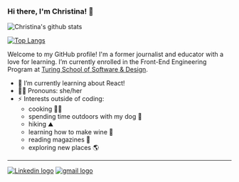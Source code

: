 ### Hi there, I'm Christina! 👋

![Christina's github stats](https://github-readme-stats.vercel.app/api?username=christina-cook&theme=tokyonight&show_icons=true)

[![Top Langs](https://github-readme-stats.vercel.app/api/top-langs/?username=christina-cook&theme=tokyonight&show_icons=true)](https://github.com/anuraghazra/github-readme-stats)

Welcome to my GitHub profile! I'm a former journalist and educator with a love for learning. I’m currently enrolled in the Front-End Engineering Program at [Turing School of Software & Design](https://turing.io/).

- 🌱 I’m currently learning about React!
- 👩‍💻 Pronouns: she/her
- ⚡ Interests outside of coding: 
    - cooking 👩‍🍳
    - spending time outdoors with my dog 🐶
    - hiking ⛰️
    - learning how to make wine 🍷
    - reading magazines 📰
    - exploring new places 🌎
___

[![Linkedin logo](https://img.shields.io/badge/LinkedIn-0077B5?style=for-the-badge&logo=linkedin&logoColor=white)](https://www.linkedin.com/in/cookcmc/)  [![gmail logo](https://img.shields.io/badge/Gmail-D14836?style=for-the-badge&logo=gmail&logoColor=white
)](mailto:cmc.cook7@gmail.com)


<!--
**christina-cook/christina-cook** is a ✨ _special_ ✨ repository because its `README.md` (this file) appears on your GitHub profile.

Here are some ideas to get you started:

- 🔭 I’m currently working on becoming a software developer through 
- 👯 I’m looking to collaborate on ...
- 🤔 I’m looking for help with ...
- 💬 Ask me about ...
- 📫 How to reach me: ...
- ⚡ Fun fact: ...
-->
